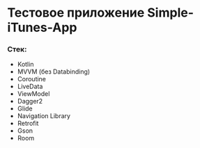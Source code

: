 # Тестовое приложение Simple-iTunes-App

### Стек:

+ Kotlin
+ MVVM (без Databinding)
+ Coroutine
+ LiveData
+ ViewModel
+ Dagger2
+ Glide
+ Navigation Library
+ Retrofit
+ Gson
+ Room

